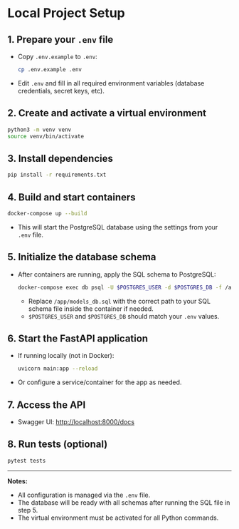 # Local Project Setup

## 1. Prepare your `.env` file

- Copy `.env.example` to `.env`:
  ```bash
  cp .env.example .env
  ```
- Edit `.env` and fill in all required environment variables (database credentials, secret keys, etc).

## 2. Create and activate a virtual environment

```bash
python3 -m venv venv
source venv/bin/activate
```

## 3. Install dependencies

```bash
pip install -r requirements.txt
```

## 4. Build and start containers

```bash
docker-compose up --build
```

- This will start the PostgreSQL database using the settings from your `.env` file.

## 5. Initialize the database schema

- After containers are running, apply the SQL schema to PostgreSQL:

  ```bash
  docker-compose exec db psql -U $POSTGRES_USER -d $POSTGRES_DB -f /app/models_db.sql
  ```

  - Replace `/app/models_db.sql` with the correct path to your SQL schema file inside the container if needed.
  - `$POSTGRES_USER` and `$POSTGRES_DB` should match your `.env` values.

## 6. Start the FastAPI application

- If running locally (not in Docker):

  ```bash
  uvicorn main:app --reload
  ```

- Or configure a service/container for the app as needed.

## 7. Access the API

- Swagger UI: [http://localhost:8000/docs](http://localhost:8000/docs)

## 8. Run tests (optional)

```bash
pytest tests
```

---

**Notes:**  
- All configuration is managed via the `.env` file.
- The database will be ready with all schemas after running the SQL file in step 5.
- The virtual environment must be activated for all Python commands.